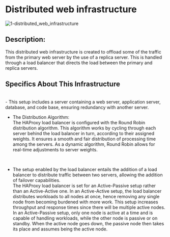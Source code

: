 # Distributed web infrastructure

![1-distributed_web_infrastructure](https://github.com/mdbentaleb/alx-system_engineering-devops/assets/132714803/b7289e81-ad38-4670-9826-a8ba43af02ad)

## Description:
This distributed web infrastructure is created to offload some of the traffic from the primary web server by the use of a replica server. This is handled through a load balancer that directs the load between the primary and replica servers.


## Specifics About This Infrastructure

<br/>
- This setup includes a server containing a web server, application server, database, and code base, ensuring redundancy with another server.
<br/>

- The Distribution Algorithm:
<br/>The HAProxy load balancer is configured with the Round Robin distribution algorithm. This algorithm works by cycling through each server behind the load balancer in turn, according to their assigned weights. It ensures a smooth and fair distribution of processing time among the servers. As a dynamic algorithm, Round Robin allows for real-time adjustments to server weights.
<br/>

- The setup enabled by the load balancer entails the addition of a load balancer to distribute traffic between two servers, allowing the addition of failover capabilities.
<br/>The HAProxy load balancer is set for an Active-Passive setup rather than an Active-Active one. In an Active-Active setup, the load balancer distributes workloads to all nodes at once, hence removing any single node from becoming burdened with more work. This setup increases throughput and response times since there will be multiple active nodes. In an Active-Passive setup, only one node is active at a time and is capable of handling workloads, while the other node is passive or on standby. When the active node goes down, the passive node then takes its place and assumes being the active node.
